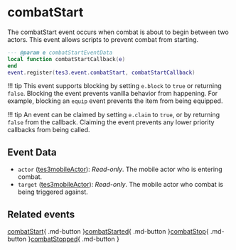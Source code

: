 # combatStart
<div class="search_terms" style="display: none">combatstart</div>

<!---
	This file is autogenerated. Do not edit this file manually. Your changes will be ignored.
	More information: https://github.com/MWSE/MWSE/tree/master/docs
-->

The combatStart event occurs when combat is about to begin between two actors. This event allows scripts to prevent combat from starting.

```lua
--- @param e combatStartEventData
local function combatStartCallback(e)
end
event.register(tes3.event.combatStart, combatStartCallback)
```

!!! tip
	This event supports blocking by setting `e.block` to `true` or returning `false`. Blocking the event prevents vanilla behavior from happening. For example, blocking an `equip` event prevents the item from being equipped.

!!! tip
	An event can be claimed by setting `e.claim` to `true`, or by returning `false` from the callback. Claiming the event prevents any lower priority callbacks from being called.

## Event Data

* `actor` ([tes3mobileActor](../../types/tes3mobileActor)): *Read-only*. The mobile actor who is entering combat.
* `target` ([tes3mobileActor](../../types/tes3mobileActor)): *Read-only*. The mobile actor who combat is being triggered against.


## Related events

[combatStart](../combatStart/){ .md-button }[combatStarted](../combatStarted/){ .md-button }[combatStop](../combatStop/){ .md-button }[combatStopped](../combatStopped/){ .md-button }

